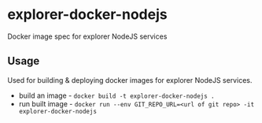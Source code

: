 # explorer-docker-nodejs
Docker image spec for explorer NodeJS services

## Usage
Used for building & deploying docker images for explorer NodeJS services.
- build an image - `docker build -t explorer-docker-nodejs .`
- run built image - `docker run --env GIT_REPO_URL=<url of git repo> -it explorer-docker-nodejs`
